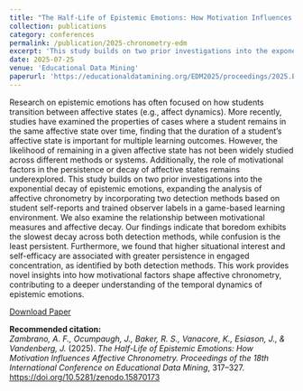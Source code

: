 ```yaml
---
title: "The Half-Life of Epistemic Emotions: How Motivation Influences Affective Chronometry"
collection: publications
category: conferences
permalink: /publication/2025-chronometry-edm
excerpt: 'This study builds on two prior investigations into the exponential decay of epistemic emotions, expanding the analysis of affective chronometry by incorporating two detection methods based on student self-reports and trained observer labels in a game-based learning environment. Our findings indicate that boredom exhibits the slowest decay across both detection methods, while confusion is the least persistent. Furthermore, we found that higher situational interest and self-efficacy are associated with greater persistence in engaged concentration, as identified by both detection methods.'
date: 2025-07-25
venue: 'Educational Data Mining'
paperurl: 'https://educationaldatamining.org/EDM2025/proceedings/2025.EDM.long-papers.178/index.html'
---
```


Research on epistemic emotions has often focused on how students transition between affective states (e.g., affect dynamics). More recently, studies have examined the properties of cases where a student remains in the same affective state over time, finding that the duration of a student’s affective state is important for multiple learning outcomes. However, the likelihood of remaining in a given affective state has not been widely studied across different methods or systems. Additionally, the role of motivational factors in the persistence or decay of affective states remains underexplored. This study builds on two prior investigations into the exponential decay of epistemic emotions, expanding the analysis of affective chronometry by incorporating two detection methods based on student self-reports and trained observer labels in a game-based learning environment. We also examine the relationship between motivational measures and affective decay. Our findings indicate that boredom exhibits the slowest decay across both detection methods, while confusion is the least persistent. Furthermore, we found that higher situational interest and self-efficacy are associated with greater persistence in engaged concentration, as identified by both detection methods. This work provides novel insights into how motivational factors shape affective chronometry, contributing to a deeper understanding of the temporal dynamics of epistemic emotions.

[Download Paper](https://educationaldatamining.org/EDM2025/proceedings/2025.EDM.long-papers.178/index.html)

<b>Recommended citation:</b><br>
<i>Zambrano, A. F., Ocumpaugh, J., Baker, R. S., Vanacore, K., Esiason, J., & Vandenberg, J.</i> (2025). 
<i>The Half-Life of Epistemic Emotions: How Motivation Influences Affective Chronometry.</i> 
<i>Proceedings of the 18th International Conference on Educational Data Mining</i>, 317–327. 
<a href="https://doi.org/10.5281/zenodo.15870173">https://doi.org/10.5281/zenodo.15870173</a>


